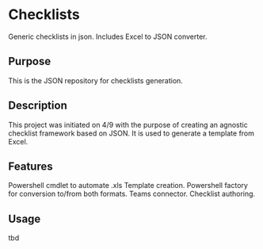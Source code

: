 # Checklists
Generic checklists in json. Includes Excel to JSON converter.

## Purpose
This is the JSON repository for checklists generation.

## Description
This project was initiated on 4/9 with the purpose of creating an agnostic checklist framework based on JSON.
It is used to generate a template from Excel.

## Features
Powershell cmdlet to automate .xls Template creation.
Powershell factory for conversion to/from both formats.
Teams connector.
Checklist authoring.

## Usage
tbd
